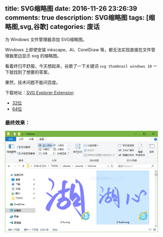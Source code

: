 title: SVG缩略图
date: 2016-11-26 23:26:39
comments: true
description: SVG缩略图
tags: [缩略图,svg,谷歌]
categories: 废话
---

为 Windows 文件管理器添加 SVG缩略图。


<!--more-->

Windows 上即使安装 inkscape、AI、CorelDraw 等，都无法实现直接在文件管理器里边显示 svg 的缩略图。

看着终归不舒服，今天想起来，谷歌了一下关键词 `svg thumbnail windows 10` 一下就找到了想要的答案。

果然，技术问题不能问百度。

下载地址：[SVG Explorer Extension](https://svgextension.codeplex.com/)

- [<i class="hx-download"></i> 32位](https://svgextension.codeplex.com/downloads/get/803085) 
- [<i class="hx-download"></i> 64位](https://svgextension.codeplex.com/downloads/get/803086)

### 最终效果：
![svgexplorer](/images/svgexplorer.png)